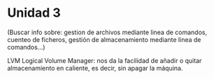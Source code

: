 # Unidad 3

(Buscar info sobre: gestion de archivos mediante linea de comandos, cuenteo de ficheros, gestión de almacenamiento mediante linea de comandos...)

LVM Logical Volume Manager: nos da la facilidad de añadir o quitar almacenamiento en caliente, es decir, sin apagar la máquina.

